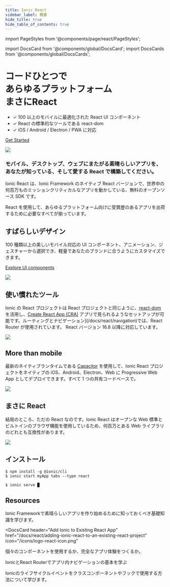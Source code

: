 ```yaml
---
title: Ionic React
sidebar_label: 概要
hide_title: true
hide_table_of_contents: true
---
```


import PageStyles from '@components/page/react/PageStyles';

import DocsCard from '@components/global/DocsCard';
import DocsCards from '@components/global/DocsCards';

<head>
  <title>Ionic Reactでアプリをつくろう: Framework and Documentation</title>
  <meta
    name="description"
    content="One codebase, any platform, just React. View our documentation for creating apps with Ionic React—the native React version of Ionic Framework's open-source SDK."
  />
</head>

<PageStyles>

<div className='flex main-flex'>
  <div className="pull-left">
  <h1>コードひとつで <br/> あらゆるプラットフォーム <br/> <strong>まさにReact</strong></h1>

- ✓ 100 以上のモバイルに最適化された React UI コンポーネント
- ✓ React の標準的なツールである react-dom
- ✓ iOS / Android / Electron / PWA に対応

[Get Started](#installation)

  </div>

  <div className="pull-right">
  <img src="/docs/img/frameworks/react-logo.png" />
  </div>
</div>

### モバイル、デスクトップ、ウェブにまたがる素晴らしいアプリを、あなたが知っている、そして愛する React で構築してください。

Ionic React は、Ionic Framework のネイティブ React バージョンで、世界中の何百万ものミッションクリティカルなアプリを動かしている、無料のオープンソース SDK です。

React を使用して、あらゆるプラットフォーム向けに受賞歴のあるアプリを出荷するために必要なすべてが揃っています。

<div className="flex" >

<div className="pull-left">

## すばらしいデザイン

100 種類以上の美しいモバイル対応の UI コンポーネント、アニメーション、ジェスチャーから選択でき、軽量であなたのブランドに合うようにカスタマイズできます。

[Explore UI components](/docs/components)

</div>

<div className="pull-right">
  <img src="/docs/icons/feature-guide-components-icon.png" />
</div>

</div>

<div className="flex reverse" >

<div className="pull-left">

## 使い慣れたツール

Ionic の React プロジェクトは React プロジェクトと同じように、[react-dom](https://reactjs.org/docs/react-dom.html) を活用し、[Create React App (CRA)](https://github.com/facebook/create-react-app) アプリで見られるようなセットアップが可能です。ルーティングとナビゲーション](/docs/react/navigation)では、React Router が使用されています。
React バージョン 16.8 以降に対応しています。

</div>

<div className="pull-right">
  <img src="/docs/img/frameworks/react-cli.png" className="cli" />
</div>

</div>

<div className="flex">

<div className="pull-left">

## More than mobile

最新のネイティブランタイムである [Capacitor](https://capacitorjs.com) を使用して、Ionic React プロジェクトをネイティブの iOS、Android、Electron、Web に Progressive Web App としてデプロイできます。すべて 1 つの共有コードベースで。

</div>

<div className="pull-right">
  <img src="/docs/img/native-platforms/group-shot.png" />
</div>

</div>

<div className="flex reverse">

  <div className="pull-left">

## まさに React

結局のところ、ただの React なのです。Ionic React はオープンな Web 標準とビルトインのブラウザ機能を使用しているため、何百万とある Web ライブラリのどれとも互換性があります。

  </div>

<div className="pull-right">
  <img src="/docs/img/frameworks/react.svg" />
</div>

</div>

## インストール

```shell-session
$ npm install -g @ionic/cli
$ ionic start myApp tabs --type react

$ ionic serve █
```

## Resources

<DocsCards>
  <DocsCard header="はじめ方" href="react/your-first-app" icon="/icons/feature-component-actionsheet-icon.png">
    <p>Ionic Frameworkで素晴らしいアプリを作り始めるために知っておくべき基礎知識を学びます。</p>
  </DocsCard>

<DocsCard
  header="Add Ionic to Existing React App"
  href="/docs/react/adding-ionic-react-to-an-existing-react-project"
  icon="/icons/logo-react-icon.png"
>
  <p>個々のコンポーネントを使用するか、完全なアプリ体験をつくるか。</p>
</DocsCard>

<DocsCard header="ナビゲーション" href="react/navigation" icon="/icons/feature-component-navigation-icon.png">
  <p>IonicとReact Routerでアプリ内ナビゲーションの基本を学ぶ</p>
</DocsCard>

<DocsCard header="ライフサイクル" href="react/lifecycle" icon="/icons/feature-guide-components-icon.png">
  <p>Ionicのライフサイクルイベントをクラスコンポーネントやフックで使用する方法について学びます。</p>
</DocsCard>

</DocsCards>

</PageStyles>
